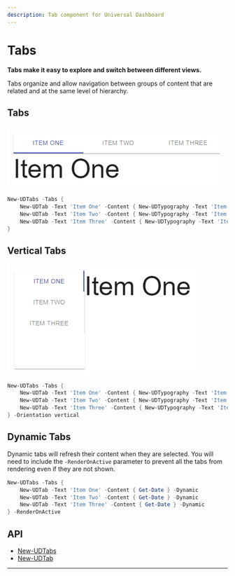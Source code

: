 ```yaml
---
description: Tab component for Universal Dashboard
---
```


# Tabs

**Tabs make it easy to explore and switch between different views.**

Tabs organize and allow navigation between groups of content that are related and at the same level of hierarchy.

## Tabs

![](<../../../../.gitbook/assets/image (72).png>)

```powershell
New-UDTabs -Tabs {
    New-UDTab -Text 'Item One' -Content { New-UDTypography -Text 'Item One' -Variant 'h2' }
    New-UDTab -Text 'Item Two' -Content { New-UDTypography -Text 'Item Two' -Variant 'h2' }
    New-UDTab -Text 'Item Three' -Content { New-UDTypography -Text 'Item Three' -Variant 'h2' }
}
```

## Vertical Tabs

![](<../../../../.gitbook/assets/image (73).png>)

```powershell
New-UDTabs -Tabs {
    New-UDTab -Text 'Item One' -Content { New-UDTypography -Text 'Item One' -Variant 'h2' }
    New-UDTab -Text 'Item Two' -Content { New-UDTypography -Text 'Item Two' -Variant 'h2' }
    New-UDTab -Text 'Item Three' -Content { New-UDTypography -Text 'Item Three' -Variant 'h2' }
} -Orientation vertical
```

## Dynamic Tabs

Dynamic tabs will refresh their content when they are selected. You will need to include the `-RenderOnActive` parameter to prevent all the tabs from rendering even if they are not shown.

```powershell
New-UDTabs -Tabs {
    New-UDTab -Text 'Item One' -Content { Get-Date } -Dynamic
    New-UDTab -Text 'Item Two' -Content { Get-Date } -Dynamic
    New-UDTab -Text 'Item Three' -Content { Get-Date } -Dynamic
} -RenderOnActive
```

## API

* [New-UDTabs](https://github.com/ironmansoftware/universal-docs/blob/master/cmdlets/New-UDStepper.txt)
* [New-UDTab](https://github.com/ironmansoftware/universal-docs/blob/master/cmdlets/New-UDTab.txt)

****
